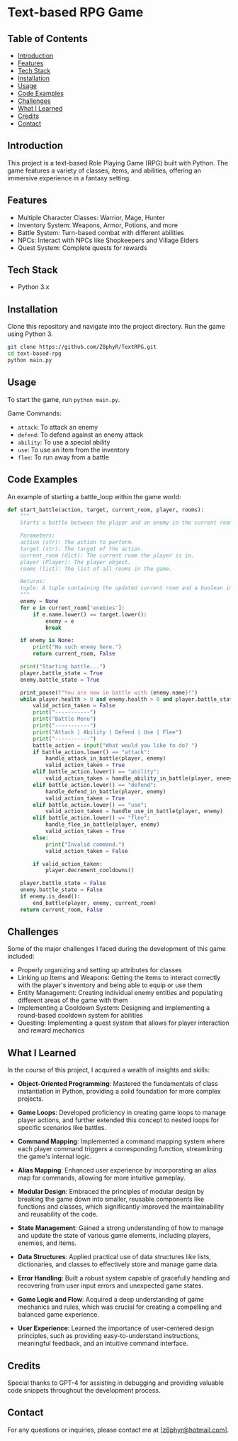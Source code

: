 # Text-based RPG Game

## Table of Contents

- [Introduction](#introduction)
- [Features](#features)
- [Tech Stack](#tech-stack)
- [Installation](#installation)
- [Usage](#usage)
- [Code Examples](#code-examples)
- [Challenges](#challenges)
- [What I Learned](#what-i-learned)
- [Credits](#credits)
- [Contact](#contact)

## Introduction

This project is a text-based Role Playing Game (RPG) built with Python. The game features a variety of classes, items, and abilities, offering an immersive experience in a fantasy setting.

## Features

- Multiple Character Classes: Warrior, Mage, Hunter
- Inventory System: Weapons, Armor, Potions, and more
- Battle System: Turn-based combat with different abilities
- NPCs: Interact with NPCs like Shopkeepers and Village Elders
- Quest System: Complete quests for rewards

## Tech Stack

- Python 3.x

## Installation

Clone this repository and navigate into the project directory. Run the game using Python 3.

```bash
git clone https://github.com/Z8phyR/TextRPG.git
cd text-based-rpg
python main.py
```

## Usage

To start the game, run `python main.py`.

Game Commands:

- `attack`: To attack an enemy
- `defend`: To defend against an enemy attack
- `ability`: To use a special ability
- `use`: To use an item from the inventory
- `flee`: To run away from a battle

## Code Examples

An example of starting a battle_loop within the game world:

```python
def start_battle(action, target, current_room, player, rooms):
    """
    Starts a battle between the player and an enemy in the current room.

    Parameters:
    action (str): The action to perform.
    target (str): The target of the action.
    current_room (dict): The current room the player is in.
    player (Player): The player object.
    rooms (list): The list of all rooms in the game.

    Returns:
    tuple: A tuple containing the updated current room and a boolean indicating if the player has won the battle.
    """
    enemy = None
    for e in current_room['enemies']:
        if e.name.lower() == target.lower():
            enemy = e
            break

    if enemy is None:
        print("No such enemy here.")
        return current_room, False

    print("Starting battle...")
    player.battle_state = True
    enemy.battle_state = True

    print_pause(f"You are now in battle with {enemy.name}!")
    while player.health > 0 and enemy.health > 0 and player.battle_state and enemy.battle_state:
        valid_action_taken = False
        print("-----------")
        print("Battle Menu")
        print("-----------")
        print("Attack | Ability | Defend | Use | Flee")
        print("-----------")
        battle_action = input("What would you like to do? ")
        if battle_action.lower() == "attack":
            handle_attack_in_battle(player, enemy)
            valid_action_taken = True
        elif battle_action.lower() == "ability":
            valid_action_taken = handle_ability_in_battle(player, enemy)
        elif battle_action.lower() == "defend":
            handle_defend_in_battle(player, enemy)
            valid_action_taken = True
        elif battle_action.lower() == "use":
            valid_action_taken = handle_use_in_battle(player, enemy)
        elif battle_action.lower() == "flee":
            handle_flee_in_battle(player, enemy)
            valid_action_taken = True
        else:
            print("Invalid command.")
            valid_action_taken = False

        if valid_action_taken:
            player.decrement_cooldowns()

    player.battle_state = False
    enemy.battle_state = False
    if enemy.is_dead():
        end_battle(player, enemy, current_room)
    return current_room, False


```

## Challenges

Some of the major challenges I faced during the development of this game included:

- Properly organizing and setting up attributes for classes
- Linking up Items and Weapons: Getting the items to interact correctly with the player's inventory and being able to equip or use them
- Entity Management: Creating individual enemy entities and populating different areas of the game with them
- Implementing a Cooldown System: Designing and implementing a round-based cooldown system for abilities
- Questing: Implementing a quest system that allows for player interaction and reward mechanics

## What I Learned

In the course of this project, I acquired a wealth of insights and skills:

- **Object-Oriented Programming**: Mastered the fundamentals of class instantiation in Python, providing a solid foundation for more complex projects.

- **Game Loops**: Developed proficiency in creating game loops to manage player actions, and further extended this concept to nested loops for specific scenarios like battles.

- **Command Mapping**: Implemented a command mapping system where each player command triggers a corresponding function, streamlining the game's internal logic.

- **Alias Mapping**: Enhanced user experience by incorporating an alias map for commands, allowing for more intuitive gameplay.

- **Modular Design**: Embraced the principles of modular design by breaking the game down into smaller, reusable components like functions and classes, which significantly improved the maintainability and reusability of the code.

- **State Management**: Gained a strong understanding of how to manage and update the state of various game elements, including players, enemies, and items.

- **Data Structures**: Applied practical use of data structures like lists, dictionaries, and classes to effectively store and manage game data.

- **Error Handling**: Built a robust system capable of gracefully handling and recovering from user input errors and unexpected game states.

- **Game Logic and Flow**: Acquired a deep understanding of game mechanics and rules, which was crucial for creating a compelling and balanced game experience.

- **User Experience**: Learned the importance of user-centered design principles, such as providing easy-to-understand instructions, meaningful feedback, and an intuitive command interface.

## Credits

Special thanks to GPT-4 for assisting in debugging and providing valuable code snippets throughout the development process.

## Contact

For any questions or inquiries, please contact me at [z8phyr@hotmail.com].
